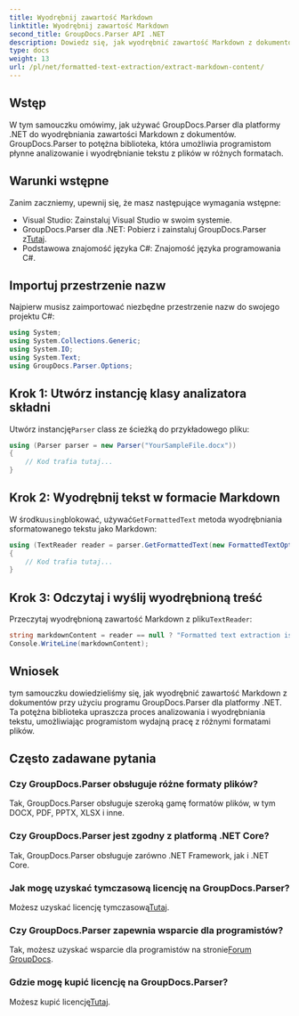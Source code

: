 ```yaml
---
title: Wyodrębnij zawartość Markdown
linktitle: Wyodrębnij zawartość Markdown
second_title: GroupDocs.Parser API .NET
description: Dowiedz się, jak wyodrębnić zawartość Markdown z dokumentów za pomocą GroupDocs.Parser dla .NET. Ten samouczek zawiera instrukcje krok po kroku dotyczące płynnego wyodrębniania tekstu.
type: docs
weight: 13
url: /pl/net/formatted-text-extraction/extract-markdown-content/
---
```

## Wstęp
W tym samouczku omówimy, jak używać GroupDocs.Parser dla platformy .NET do wyodrębniania zawartości Markdown z dokumentów. GroupDocs.Parser to potężna biblioteka, która umożliwia programistom płynne analizowanie i wyodrębnianie tekstu z plików w różnych formatach.
## Warunki wstępne
Zanim zaczniemy, upewnij się, że masz następujące wymagania wstępne:
- Visual Studio: Zainstaluj Visual Studio w swoim systemie.
-  GroupDocs.Parser dla .NET: Pobierz i zainstaluj GroupDocs.Parser z[Tutaj](https://releases.groupdocs.com/parser/net/).
- Podstawowa znajomość języka C#: Znajomość języka programowania C#.

## Importuj przestrzenie nazw
Najpierw musisz zaimportować niezbędne przestrzenie nazw do swojego projektu C#:
```csharp
using System;
using System.Collections.Generic;
using System.IO;
using System.Text;
using GroupDocs.Parser.Options;
```
## Krok 1: Utwórz instancję klasy analizatora składni
 Utwórz instancję`Parser` class ze ścieżką do przykładowego pliku:
```csharp
using (Parser parser = new Parser("YourSampleFile.docx"))
{
    // Kod trafia tutaj...
}
```
## Krok 2: Wyodrębnij tekst w formacie Markdown
 W środku`using`blokować, używać`GetFormattedText` metoda wyodrębniania sformatowanego tekstu jako Markdown:
```csharp
using (TextReader reader = parser.GetFormattedText(new FormattedTextOptions(FormattedTextMode.Markdown)))
{
    // Kod trafia tutaj...
}
```
## Krok 3: Odczytaj i wyślij wyodrębnioną treść
 Przeczytaj wyodrębnioną zawartość Markdown z pliku`TextReader`:
```csharp
string markdownContent = reader == null ? "Formatted text extraction isn't supported" : reader.ReadToEnd();
Console.WriteLine(markdownContent);
```

## Wniosek
tym samouczku dowiedzieliśmy się, jak wyodrębnić zawartość Markdown z dokumentów przy użyciu programu GroupDocs.Parser dla platformy .NET. Ta potężna biblioteka upraszcza proces analizowania i wyodrębniania tekstu, umożliwiając programistom wydajną pracę z różnymi formatami plików.
## Często zadawane pytania
### Czy GroupDocs.Parser obsługuje różne formaty plików?
Tak, GroupDocs.Parser obsługuje szeroką gamę formatów plików, w tym DOCX, PDF, PPTX, XLSX i inne.
### Czy GroupDocs.Parser jest zgodny z platformą .NET Core?
Tak, GroupDocs.Parser obsługuje zarówno .NET Framework, jak i .NET Core.
### Jak mogę uzyskać tymczasową licencję na GroupDocs.Parser?
 Możesz uzyskać licencję tymczasową[Tutaj](https://purchase.groupdocs.com/temporary-license/).
### Czy GroupDocs.Parser zapewnia wsparcie dla programistów?
 Tak, możesz uzyskać wsparcie dla programistów na stronie[Forum GroupDocs](https://forum.groupdocs.com/c/parser/17).
### Gdzie mogę kupić licencję na GroupDocs.Parser?
 Możesz kupić licencję[Tutaj](https://purchase.groupdocs.com/buy).
